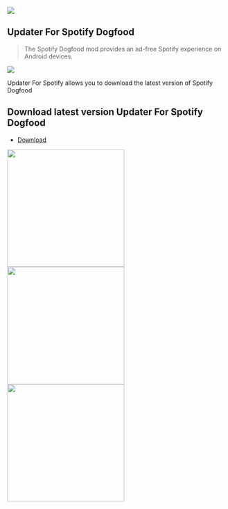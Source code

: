 ![](https://github.com/spotify-dogfood/updater-for-spotify/blob/master/app/src/main/res/mipmap-xxxhdpi/ic_launcher.png)
## Updater For Spotify Dogfood
> The Spotify Dogfood mod provides an ad-free Spotify experience on Android devices.

<a target="_blank" href="https://www.paypal.me/2Ra66it" title="Donate using PayPal"><img src="https://img.shields.io/badge/paypal-donate-yellow.svg" /></a>

Updater For Spotify allows you to download the latest version of Spotify Dogfood

## Download latest version Updater For Spotify Dogfood
* [Download](https://github.com/spotify-dogfood/updater-for-spotify/raw/master/app/app-release.apk)


<img src="https://github.com/spotify-dogfood/updater-for-spotify/blob/master/screenshots/Screenshot_1506939786.png" width="270"> <img src="https://github.com/spotify-dogfood/updater-for-spotify/blob/master/screenshots/Screenshot_1506939797.png" width="270"> <img src="https://github.com/spotify-dogfood/updater-for-spotify/blob/master/screenshots/Screenshot_1508176076.png" width="270">

